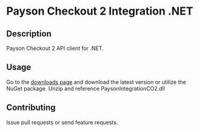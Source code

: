 # Payson Checkout 2 Integration .NET

## Description

Payson Checkout 2 API client for .NET.


## Usage

Go to the [downloads page](https://github.com/PaysonAktiebolag/api-integration-dotnet-co2/downloads) and download the latest version or utilize the NuGet package.
Unzip and reference PaysonIntegrationCO2.dll

## Contributing

Issue pull requests or send feature requests.
